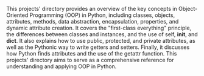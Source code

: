 This projects' directory provides an overview of the key concepts in Object-Oriented Programming (OOP) in Python, including classes, objects, attributes, methods, data abstraction, encapsulation, properties, and dynamic attribute creation. It covers the "first-class everything" principle, the differences between classes and instances, and the use of self, __init__, and __dict__. It also explains how to use public, protected, and private attributes, as well as the Pythonic way to write getters and setters. Finally, it discusses how Python finds attributes and the use of the getattr function. This projects' directory aims to serve as a comprehensive reference for understanding and applying OOP in Python.
